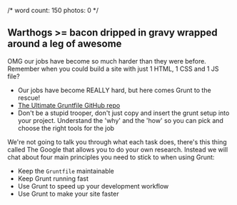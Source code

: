 /*
	word count: 150
	photos: 0
*/

## Warthogs >= bacon dripped in gravy wrapped around a leg of awesome

OMG our jobs have become so much harder than they were before.  Remember when you could build a site with just 1 HTML, 1 CSS and 1 JS file?

* Our jobs have become REALLY hard, but here comes Grunt to the rescue!
* [The Ultimate Gruntfile GitHub repo](https://github.com/BBC-News/The-Ultimate-Gruntfile/tree/master/project)
* Don't be a stupid trooper, don't just copy and insert the grunt setup into your project.  Understand the 'why' and the 'how' so you can pick and choose the right tools for the job

We're not going to talk you through what each task does, there's this thing called The Google that allows you to do your own research.  Instead we will chat about four main principles you need to stick to when using Grunt:

* Keep the `Gruntfile` maintainable
* Keep Grunt running fast
* Use Grunt to speed up your development workflow
* Use Grunt to make your site faster
